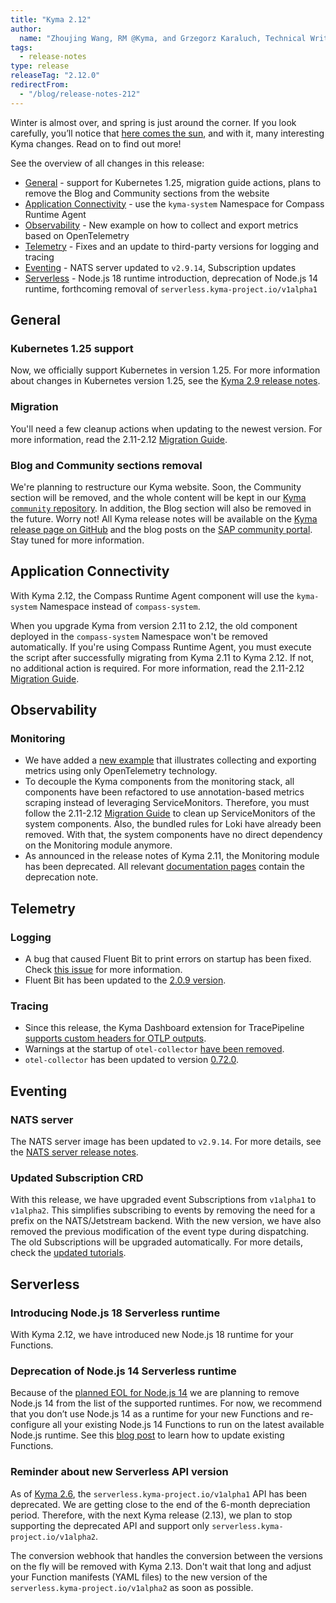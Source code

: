 ```yaml
---
title: "Kyma 2.12"
author:
  name: "Zhoujing Wang, RM @Kyma, and Grzegorz Karaluch, Technical Writer @Kyma"
tags:
  - release-notes 
type: release 
releaseTag: "2.12.0"
redirectFrom:
  - "/blog/release-notes-212"
---
```


Winter is almost over, and spring is just around the corner. If you look carefully, you’ll notice that [here comes the sun](https://youtube.com/watch?v=TmBTYK7XZQk&feature=shares&t=14), and with it, many interesting Kyma changes. Read on to find out more!

<!-- overview -->

See the overview of all changes in this release:

- [General](#general) - support for Kubernetes 1.25, migration guide actions, plans to remove the Blog and Community sections from the website
- [Application Connectivity](#application-connectivity) - use the `kyma-system` Namespace for Compass Runtime Agent
- [Observability](#observability) -  New example on how to collect and export metrics based on OpenTelemetry
- [Telemetry](#telemetry) - Fixes and an update to third-party versions for logging and tracing
- [Eventing](#eventing) - NATS server updated to `v2.9.14`, Subscription updates
- [Serverless](#serverless) - Node.js 18 runtime introduction, deprecation of Node.js 14 runtime, forthcoming removal of `serverless.kyma-project.io/v1alpha1`
## General

### Kubernetes 1.25 support
Now, we officially support Kubernetes in version 1.25. For more information about changes in Kubernetes version 1.25, see the [Kyma 2.9 release notes](https://github.com/kyma-project/website/blob/main/content/blog-posts/2022-11-22-release-notes-2.9/index.md#general).

### Migration
You'll need a few cleanup actions when updating to the newest version. For more information, read the 2.11-2.12 [Migration Guide](https://github.com/kyma-project/kyma/blob/release-2.12/docs/migration-guide-2.11-2.12.md).

### Blog and Community sections removal

We're planning to restructure our Kyma website. Soon, the Community section will be removed, and the whole content will be kept in our [Kyma `community` repository](https://github.com/kyma-project/community).
In addition, the Blog section will also be removed in the future. Worry not! All Kyma release notes will be available on the [Kyma release page on GitHub](https://github.com/kyma-project/kyma/releases) and the blog posts on the [SAP community portal](https://community.sap.com/topics/kyma).
Stay tuned for more information.

## Application Connectivity
With Kyma 2.12, the Compass Runtime Agent component will use the `kyma-system` Namespace instead of `compass-system`. 
 
When you upgrade Kyma from version 2.11 to 2.12, the old component deployed in the `compass-system` Namespace won't be removed automatically. 
If you're using Compass Runtime Agent, you must execute the script after successfully migrating from Kyma 2.11 to Kyma 2.12. If not, no additional action is required.
For more information, read the 2.11-2.12 [Migration Guide](https://github.com/kyma-project/kyma/blob/release-2.12/docs/migration-guide-2.11-2.12.md). 

## Observability
### Monitoring

- We have added a [new example](https://github.com/kyma-project/examples/tree/main/metrics-otlp) that illustrates collecting and exporting metrics using only OpenTelemetry technology.
- To decouple the Kyma components from the monitoring stack, all components have been refactored to use annotation-based metrics scraping instead of leveraging ServiceMonitors. Therefore, you must follow the 2.11-2.12 [Migration Guide](https://github.com/kyma-project/kyma/blob/release-2.12/docs/migration-guide-2.11-2.12.md) to clean up ServiceMonitors of the system components. Also, the bundled rules for Loki have already been removed. With that, the system components have no direct dependency on the Monitoring module anymore.
- As announced in the release notes of Kyma 2.11, the Monitoring module has been deprecated. All relevant [documentation pages](https://github.com/kyma-project/kyma/issues/16392) contain the deprecation note.

## Telemetry
### Logging
- A bug that caused Fluent Bit to print errors on startup has been fixed. Check [this issue](https://github.com/kyma-project/kyma/issues/16733) for more information.
- Fluent Bit has been updated to the [2.0.9 version](https://github.com/kyma-project/kyma/pull/16764).

### Tracing
- Since this release, the Kyma Dashboard extension for TracePipeline [supports custom headers for OTLP outputs](https://github.com/kyma-project/kyma/pull/16760).
- Warnings at the startup of `otel-collector` [have been removed](https://github.com/kyma-project/kyma/issues/16736).
- `otel-collector` has been updated to version [0.72.0](https://github.com/kyma-project/kyma/pull/16943).


## Eventing

### NATS server
The NATS server image has been updated to `v2.9.14`. For more details, see the [NATS server release notes](https://github.com/nats-io/nats-server/releases/tag/v2.9.14).

### Updated Subscription CRD
With this release, we have upgraded event Subscriptions from `v1alpha1` to `v1alpha2`. This simplifies subscribing to events by removing the need for a prefix on the NATS/Jetstream backend. With the new version, we have also removed the previous modification of the event type during dispatching. The old Subscriptions will be upgraded automatically. For more details, check the [updated tutorials](https://github.com/kyma-project/kyma/tree/release-2.12/docs/03-tutorials/00-eventing).

## Serverless

### Introducing Node.js 18 Serverless runtime

With Kyma 2.12, we have introduced new Node.js 18 runtime for your Functions.

### Deprecation of Node.js 14 Serverless runtime

Because of the [planned EOL for Node.js 14](https://github.com/nodejs/release#release-schedule) we are planning to remove Node.js 14 from the list of the supported runtimes. 
For now, we recommend that you don’t use Node.js 14 as a runtime for your new Functions and re-configure all your existing Node.js 14 Functions to run on the latest available Node.js runtime.
See this [blog post](https://blogs.sap.com/2022/03/09/changing-the-function-runtime-version-of-a-running-function/) to learn how to update existing Functions.

### Reminder about new Serverless API version

As of [Kyma 2.6](https://github.com/kyma-project/website/blob/main/content/blog-posts/2022-08-25-release-notes-2.6/index.md#serverless), the `serverless.kyma-project.io/v1alpha1` API has been deprecated.
We are getting close to the end of the 6-month depreciation period. Therefore, with the next Kyma release (2.13), we plan to stop supporting the deprecated API and support only `serverless.kyma-project.io/v1alpha2`.

The conversion webhook that handles the conversion between the versions on the fly will be removed with Kyma 2.13.
Don't wait that long and adjust your Function manifests (YAML files) to the new version of the `serverless.kyma-project.io/v1alpha2` as soon as possible.